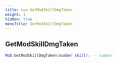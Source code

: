 ```yaml
---
title: Lua GetModSkillDmgTaken
weight: 1
hidden: true
menuTitle: GetModSkillDmgTaken
---
```

## GetModSkillDmgTaken
```lua
Mob:GetModSkillDmgTaken(number skill); -- number
```